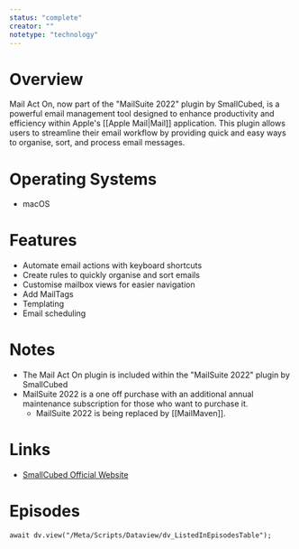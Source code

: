 ```yaml
---
status: "complete"
creator: ""
notetype: "technology"
---
```

# Overview  
Mail Act On, now part of the "MailSuite 2022" plugin by SmallCubed, is a powerful email management tool designed to enhance productivity and efficiency within Apple's [[Apple Mail|Mail]] application. This plugin allows users to streamline their email workflow by providing quick and easy ways to organise, sort, and process email messages.

# Operating Systems  
- macOS

# Features  
- Automate email actions with keyboard shortcuts
- Create rules to quickly organise and sort emails
- Customise mailbox views for easier navigation
- Add MailTags
- Templating
- Email scheduling

# Notes  
- The Mail Act On plugin is included within the "MailSuite 2022" plugin by SmallCubed
- MailSuite 2022 is a one off purchase with an additional annual maintenance subscription for those who want to purchase it.
	- MailSuite 2022 is being replaced by [[MailMaven]].

# Links  
- [SmallCubed Official Website](https://smallcubed.com) 

# Episodes
```dataviewjs
await dv.view("/Meta/Scripts/Dataview/dv_ListedInEpisodesTable");
```
